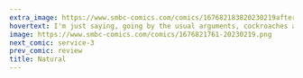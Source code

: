 ```yaml
---
extra_image: https://www.smbc-comics.com/comics/167682183820230219after.png
hovertext: I'm just saying, going by the usual arguments, cockroaches are way better explorers.
image: https://www.smbc-comics.com/comics/1676821761-20230219.png
next_comic: service-3
prev_comic: review
title: Natural
---
```


